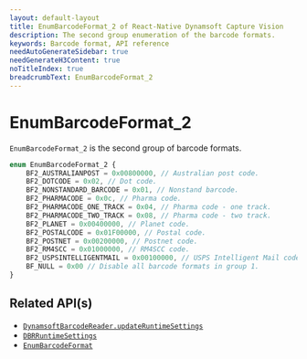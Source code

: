 ```yaml
---
layout: default-layout
title: EnumBarcodeFormat_2 of React-Native Dynamsoft Capture Vision
description: The second group enumeration of the barcode formats.
keywords: Barcode format, API reference
needAutoGenerateSidebar: true
needGenerateH3Content: true
noTitleIndex: true
breadcrumbText: EnumBarcodeFormat_2
---
```


# EnumBarcodeFormat_2

`EnumBarcodeFormat_2` is the second group of barcode formats.

```js
enum EnumBarcodeFormat_2 {
    BF2_AUSTRALIANPOST = 0x00800000, // Australian post code.
    BF2_DOTCODE = 0x02, // Dot code.
    BF2_NONSTANDARD_BARCODE = 0x01, // Nonstand barcode.
    BF2_PHARMACODE = 0x0c, // Pharma code.
    BF2_PHARMACODE_ONE_TRACK = 0x04, // Pharma code - one track.
    BF2_PHARMACODE_TWO_TRACK = 0x08, // Pharma code - two track.
    BF2_PLANET = 0x00400000, // Planet code.
    BF2_POSTALCODE = 0x01F00000, // Postal code.
    BF2_POSTNET = 0x00200000, // Postnet code.
    BF2_RM4SCC = 0x01000000, // RM4SCC code.
    BF2_USPSINTELLIGENTMAIL = 0x00100000, // USPS Intelligent Mail code.
    BF_NULL = 0x00 // Disable all barcode formats in group 1.
}
```

## Related API(s)

- [`DynamsoftBarcodeReader.updateRuntimeSettings`](barcode-reader.md#updateruntimesettings)
- [`DBRRuntimeSettings`](interface-dbr-runtime-settings.md)
- [`EnumBarcodeFormat`](enum-barcode-format.md)
